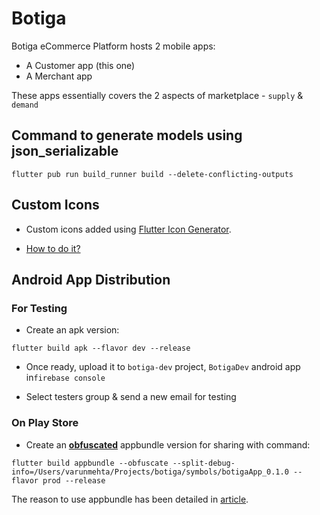 # Botiga

Botiga eCommerce Platform hosts 2 mobile apps:

-   A Customer app (this one)
-   A Merchant app

These apps essentially covers the 2 aspects of marketplace - `supply` & `demand`

## Command to generate models using json_serializable

```
flutter pub run build_runner build --delete-conflicting-outputs
```

## Custom Icons

-   Custom icons added using [Flutter Icon Generator](https://www.fluttericon.com/).

-   [How to do it?](https://medium.com/deviniti-technology-driven-blog/the-best-way-to-add-custom-icons-to-your-flutter-project-6381ab697813)

## Android App Distribution

### For Testing

-   Create an apk version:

```
flutter build apk --flavor dev --release
```

-   Once ready, upload it to `botiga-dev` project, `BotigaDev` android app in`firebase console`

-   Select testers group & send a new email for testing

### On Play Store

-   Create an **[obfuscated](https://flutter.dev/docs/deployment/obfuscate)** appbundle version for sharing with command:

```
flutter build appbundle --obfuscate --split-debug-info=/Users/varunmehta/Projects/botiga/symbols/botigaApp_0.1.0 --flavor prod --release
```

The reason to use appbundle has been detailed in [article](https://developer.android.com/guide/app-bundle?authuser=1).
